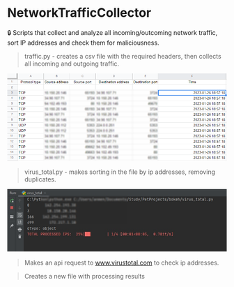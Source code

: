 # NetworkTrafficCollector

:lock: Scripts that collect and analyze all incoming/outcoming network traffic, sort IP addresses and check them for maliciousness.



> traffic.py - сreates a csv file with the required headers, then collects all incoming and outgoing traffic.

![sc02.jpg.png](https://github.com/teora13/NetworkTrafficCollector/blob/main/images/sc02.jpg.png)


> virus_total.py - makes sorting in the file by ip addresses, removing duplicates. 

![sc01.jpg](https://github.com/teora13/NetworkTrafficCollector/blob/main/images/sc01.jpg)

> Makes an api request to www.virustotal.com to check ip addresses.

> Creates a new file with processing results
